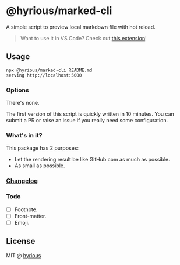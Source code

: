 # @hyrious/marked-cli

A simple script to preview local markdown file with hot reload.

> Want to use it in VS Code? Check out [this extension](https://github.com/hyrious/vscode-marked)!

## Usage

    npx @hyrious/marked-cli README.md
    serving http://localhost:5000

### Options

There's none.

The first version of this script is quickly written in 10 minutes.
You can submit a PR or raise an issue if you really need some configuration.

### What's in it?

This package has 2 purposes:

- Let the rendering result be like GitHub.com as much as possible.
- As small as possible.

### [Changelog](./CHANGELOG.md)

### Todo

- [ ] Footnote.
- [ ] Front-matter.
- [ ] Emoji.

## License

MIT @ [hyrious](https://github.com/hyrious)
